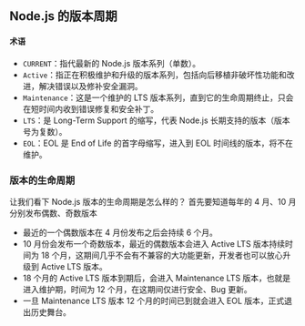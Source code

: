 ## Node.js 的版本周期

#### 术语

- `CURRENT`：指代最新的 Node.js 版本系列（单数）。
- `Active`：指正在积极维护和升级的版本系列，包括向后移植非破坏性功能和改进，解决错误以及修补安全漏洞。
- `Maintenance`：这是一个维护的 LTS 版本系列，直到它的生命周期终止，只会在短时间内收到错误修复和安全补丁。
- `LTS`：是 Long-Term Support 的缩写，代表 Node.js 长期支持的版本（版本号为复数）。
- `EOL`：EOL 是 End of Life 的首字母缩写，进入到 EOL 时间线的版本，将不在维护。

### 版本的生命周期

让我们看下 Node.js 版本的生命周期是怎么样的？
首先要知道每年的 4 月、10 月分别发布偶数、奇数版本

- 最近的一个偶数版本在 4 月份发布之后会持续 6 个月。
- 10 月份会发布一个奇数版本，最近的偶数版本会进入 Active LTS 版本持续时间为 18 个月，这期间几乎不会有不兼容的大功能更新，开发者也可以放心升级到 Active LTS 版本。
- 18 个月的 Active LTS 版本到期后，会进入 Maintenance LTS 版本，也就是进入维护期，时间为 12 个月，在这期间仅进行安全、Bug 更新。
- 一旦 Maintenance LTS 版本 12 个月的时间已到就会进入 EOL 版本，正式退出历史舞台。
